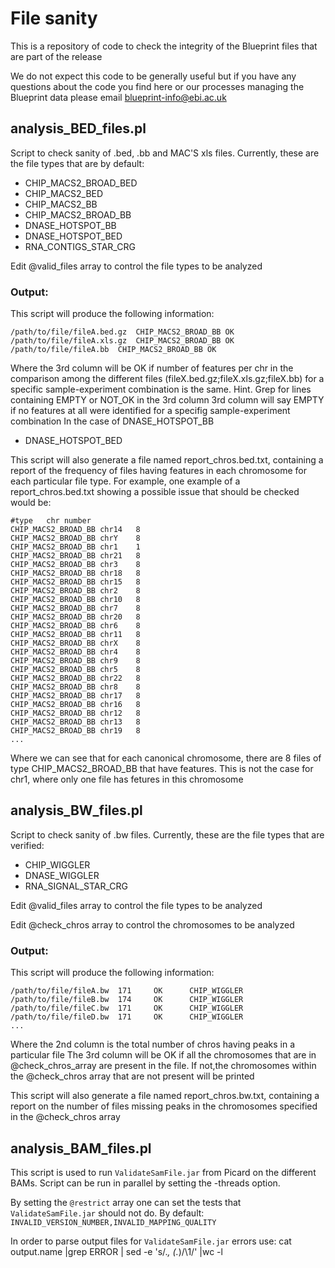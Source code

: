 # File sanity
This is a repository of code to check the integrity of the Blueprint files that are part of the release

We do not expect this code to be generally useful but if you have any questions about the code you find here or our processes managing the Blueprint data please email [blueprint-info@ebi.ac.uk](mailto:blueprint-info@ebi.ac.uk)

## analysis_BED_files.pl
Script to check sanity of .bed, .bb and MAC'S xls files. Currently, these are the file types that are by default:
- CHIP_MACS2_BROAD_BED
- CHIP_MACS2_BED
- CHIP_MACS2_BB
- CHIP_MACS2_BROAD_BB
- DNASE_HOTSPOT_BB
- DNASE_HOTSPOT_BED
- RNA_CONTIGS_STAR_CRG

Edit @valid_files array to control the file types to be analyzed

### Output:
This script will produce the following information:
```
/path/to/file/fileA.bed.gz	CHIP_MACS2_BROAD_BB	OK
/path/to/file/fileA.xls.gz	CHIP_MACS2_BROAD_BB	OK
/path/to/file/fileA.bb	CHIP_MACS2_BROAD_BB	OK
```

Where the 3rd column will be OK if number of features per chr in the comparison among the different files (fileX.bed.gz;fileX.xls.gz;fileX.bb) for a specific sample-experiment combination is the same.
Hint. Grep for lines containing EMPTY or NOT_OK in the 3rd column
3rd column will say EMPTY if no features at all were identified for a specifig sample-experiment combination
In the case of DNASE_HOTSPOT_BB
- DNASE_HOTSPOT_BED

This script will also generate a file named report_chros.bed.txt, containing a report of the frequency of files having features in each chromosome for each particular file type.
For example, one example of a report_chros.bed.txt showing a possible issue that should be checked would be:
```
#type	chr	number
CHIP_MACS2_BROAD_BB	chr14	8
CHIP_MACS2_BROAD_BB	chrY	8
CHIP_MACS2_BROAD_BB	chr1	1
CHIP_MACS2_BROAD_BB	chr21	8
CHIP_MACS2_BROAD_BB	chr3	8
CHIP_MACS2_BROAD_BB	chr18	8
CHIP_MACS2_BROAD_BB	chr15	8
CHIP_MACS2_BROAD_BB	chr2	8
CHIP_MACS2_BROAD_BB	chr10	8
CHIP_MACS2_BROAD_BB	chr7	8
CHIP_MACS2_BROAD_BB	chr20	8
CHIP_MACS2_BROAD_BB	chr6	8
CHIP_MACS2_BROAD_BB	chr11	8
CHIP_MACS2_BROAD_BB	chrX	8
CHIP_MACS2_BROAD_BB	chr4	8
CHIP_MACS2_BROAD_BB	chr9	8
CHIP_MACS2_BROAD_BB	chr5	8
CHIP_MACS2_BROAD_BB	chr22	8
CHIP_MACS2_BROAD_BB	chr8	8
CHIP_MACS2_BROAD_BB	chr17	8
CHIP_MACS2_BROAD_BB	chr16	8
CHIP_MACS2_BROAD_BB	chr12	8
CHIP_MACS2_BROAD_BB	chr13	8
CHIP_MACS2_BROAD_BB	chr19	8
...
```
Where we can see that for each canonical chromosome, there are 8 files of type CHIP_MACS2_BROAD_BB that have features. This is not the case for chr1, where only one file has fetures in this chromosome

## analysis_BW_files.pl
Script to check sanity of .bw files. Currently, these are the file types that are verified:
- CHIP_WIGGLER
- DNASE_WIGGLER
- RNA_SIGNAL_STAR_CRG

Edit @valid_files array to control the file types to be analyzed

Edit  @check_chros array to control the chromosomes to be analyzed

### Output:
This script will produce the following information:
```
/path/to/file/fileA.bw  171     OK      CHIP_WIGGLER
/path/to/file/fileB.bw  174     OK      CHIP_WIGGLER
/path/to/file/fileC.bw  171     OK      CHIP_WIGGLER
/path/to/file/fileD.bw  171     OK      CHIP_WIGGLER
...
```
Where the 2nd column is the total number of chros having peaks in a particular file
The 3rd column will be OK if all the chromosomes that are in @check_chros_array are present in the file. If not,the chromosomes within the @check_chros array that are not present will be printed

This script will also generate a file named report_chros.bw.txt, containing a report on the number of files missing peaks in the chromosomes specified in the @check_chros array

## analysis_BAM_files.pl
This script is used to run ``ValidateSamFile.jar`` from Picard on the different BAMs. Script can be run in parallel by setting the -threads option.

By setting the ``@restrict`` array one can set the tests that ``ValidateSamFile.jar`` should not do. By default: ``INVALID_VERSION_NUMBER,INVALID_MAPPING_QUALITY``

In order to parse output files for ``ValidateSamFile.jar`` errors use:
cat output.name |grep ERROR | sed -e 's/.*, \(.*\)/\1/' |wc -l

